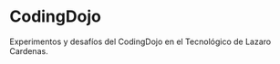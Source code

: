 CodingDojo
==========

Experimentos y desafíos del CodingDojo en el Tecnológico de Lazaro Cardenas.
